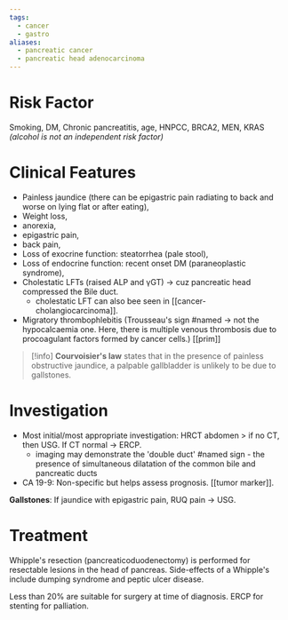 ```yaml
---
tags:
  - cancer
  - gastro
aliases:
  - pancreatic cancer
  - pancreatic head adenocarcinoma
---
```

# Risk Factor
Smoking, DM, Chronic pancreatitis, age, HNPCC, BRCA2, MEN, KRAS
*(alcohol is not an independent risk factor)*

# Clinical Features
- Painless jaundice (there can be epigastric pain radiating to back and worse on lying flat or after eating), 
- Weight loss, 
- anorexia, 
- epigastric pain, 
- back pain, 
- Loss of exocrine function: steatorrhea (pale stool),
- Loss of endocrine function: recent onset DM (paraneoplastic syndrome),
- Cholestatic LFTs (raised ALP and γGT) -> cuz pancreatic head compressed the Bile duct. 
	- cholestatic LFT can also bee seen in [[cancer- cholangiocarcinoma]]. 
- Migratory thrombophlebitis (Trousseau's sign #named  -> not the hypocalcaemia one. Here, there is multiple venous thrombosis due to procoagulant factors formed by cancer cells.) [[prim]]
	
>[!info]
>**Courvoisier's law** states that in the presence of painless obstructive jaundice, a palpable gallbladder is unlikely to be due to gallstones.

# Investigation 
- Most initial/most appropriate investigation: HRCT abdomen > if no CT, then USG. If CT normal -> ERCP. 
	- imaging may demonstrate the 'double duct' #named sign - the presence of simultaneous dilatation of the common bile and pancreatic ducts
- CA 19-9: Non-specific but helps assess prognosis. [[tumor marker]]. 

**Gallstones**: If jaundice with epigastric pain, RUQ pain -> USG.

# Treatment
Whipple's resection (pancreaticoduodenectomy) is performed for resectable lesions in the head of pancreas. Side-effects of a Whipple's include dumping syndrome and peptic ulcer disease.

Less than 20% are suitable for surgery at time of diagnosis. 
ERCP for stenting for palliation. 
